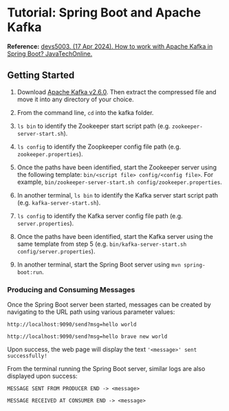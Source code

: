 # Tutorial: Spring Boot and Apache Kafka

**Reference:** [devs5003. (17 Apr 2024). How to work with Apache Kafka in Spring Boot? JavaTechOnline.](https://javatechonline.com/how-to-work-with-apache-kafka-in-spring-boot/#What_are_the_limitations_of_using_JMS_Java_Message_Service)

## Getting Started

1. Download [Apache Kafka v2.6.0](https://www.apache.org/dyn/closer.cgi?path=/kafka/2.6.0/kafka_2.12-2.6.0.tgz). Then extract the compressed file and move it into any directory of your choice.

2. From the command line, `cd` into the kafka folder.

3. `ls bin` to identify the Zookeeper start script path (e.g. `zookeeper-server-start.sh`).

4. `ls config` to identify the Zoopkeeper config file path (e.g. `zookeeper.properties`).

5. Once the paths have been identified, start the Zookeeper server using the following template: `bin/<script file> config/<config file>`. For example, `bin/zookeeper-server-start.sh config/zookeeper.properties`.

6. In another terminal, `ls bin` to identify the Kafka server start script path (e.g. `kafka-server-start.sh`).

7. `ls config` to identify the Kafka server config file path (e.g. `server.properties`).

8. Once the paths have been identified, start the Kafka server using the same template from step 5 (e.g. `bin/kafka-server-start.sh config/server.properties`).

9. In another terminal, start the Spring Boot server using `mvn spring-boot:run`.

### Producing and Consuming Messages

Once the Spring Boot server been started, messages can be created by navigating to the URL path using various parameter values:

`http://localhost:9090/send?msg=hello world`

`http://localhost:9090/send?msg=hello brave new world`

Upon success, the web page will display the text `'<message>' sent successfully!`

From the terminal running the Spring Boot server, similar logs are also displayed upon success:

`MESSAGE SENT FROM PRODUCER END -> <message>`

`MESSAGE RECEIVED AT CONSUMER END -> <message>`

